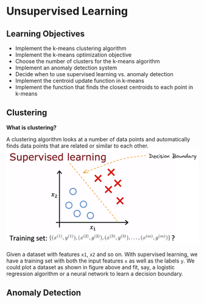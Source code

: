 # Unsupervised Learning
## Learning Objectives

- Implement the k-means clustering algorithm
- Implement the k-means optimization objective
- Choose the number of clusters for the k-means algorithm
- Implement an anomaly detection system
- Decide when to use supervised learning vs. anomaly detection
- Implement the centroid update function in k-means
-  Implement the function that finds the closest centroids to each point in k-means
## Clustering
**What is clustering?**

A clustering algorithm looks at a number of data points and automatically finds data points that are related or similar to each other.
![Supervised Learning](./images/supervised-learning.png)

Given a dataset with features `x1`, `x2` and so on. With supervised learning, we have a training set with both the input features `x` as well as the labels `y`. We could plot a dataset as shown in figure above and fit, say, a logistic regression algorithm or a neural network to learn a decision boundary. 
## Anomaly Detection
